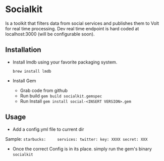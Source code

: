 # Socialkit

Is a toolkit that filters data from social services and publishes them to Volt for real time processing.
Dev real time endpoint is hard coded at localhost:3000 (will be configurable soon).

## Installation

- Install lmdb using your favorite packaging system.

    ```brew install lmdb```

- Install Gem
    - Grab code from github
    - Run build
        ```gem build socialkit.gemspec```
    - Run Install
        ```gem install social-<INSERT VERSION>.gem```

## Usage

- Add a config.yml file to current dir

Sample:
    ```starbucks:    
       services:
           twitter:
             key: XXXX
             secret: XXX```  



- Once the correct Config is in its place.  simply run the gem's binary
    ```socialkit```
